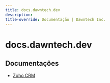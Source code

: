 ```yaml
---
title: docs.dawntech.dev
description: 
title-override: Documentação | Dawntech Inc.
---
```


# docs.dawntech.dev

## Documentações

- [Zoho CRM](zoho)

